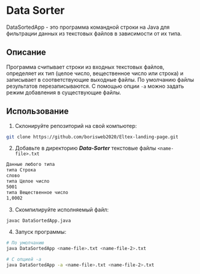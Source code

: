 # Data Sorter

DataSortedApp - это программа командной строки на Java для фильтрации данных из текстовых файлов в зависимости от их типа.

## Описание

Программа считывает строки из входных текстовых файлов, определяет их тип (целое число, вещественное число или строка) и записывает в соответствующие выходные файлы. По умолчанию файлы результатов перезаписываются. С помощью опции `-a` можно задать режим добавления в существующие файлы.

## Использование

1. Склонируйте репозиторий на свой компьютер:

```bash
git clone https://github.com/borisweb2020/Eltex-landing-page.git
```

2. Добавьте в директорию _**Data-Sorter**_ текстовые файлы `<name-file>.txt`

```bash
Данные любого типа
типа Строка
слово
типа Целое число
5001
типа Вещественное число
1,0002
```
3. Скомпилируйте исполняемый файл:

```bash
javac DataSortedApp.java
```

4. Запуск программы:

```bash
# По умолчанию
java DataSortedApp <name-file>.txt <name-file-2>.txt

# С опцией -a
java DataSortedApp -a <name-file>.txt <name-file-2>.txt
```